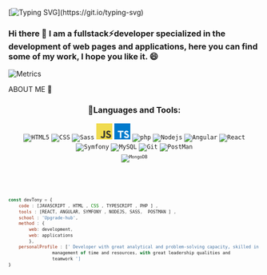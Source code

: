 [![Typing SVG](https://readme-typing-svg.demolab.com?font=Wallpoet&duration=3000&pause=1000&color=18F742&center=true&vCenter=true&width=435&lines=HI+THERE!++;Welcome+to+my+personal+profile;I+hope+you+enjoy+it!)](https://git.io/typing-svg)

### Hi there 👋 I am a fullstack⚡developer specialized in the development of web pages and applications, here you can find some of my work, I hope you like it. 😄
![Metrics](https://metrics.lecoq.io/TonyDev92?template=classic&languages=1&isocalendar=1&base=header%2C%20activity%2C%20community%2C%20repositories%2C%20metadata&base.indepth=false&base.hireable=false&base.skip=false&isocalendar=false&isocalendar.duration=half-year&languages=false&languages.limit=8&languages.threshold=0%25&languages.other=false&languages.colors=github&languages.sections=most-used&languages.indepth=false&languages.analysis.timeout=15&languages.analysis.timeout.repositories=7.5&languages.categories=markup%2C%20programming&languages.recent.categories=markup%2C%20programming&languages.recent.load=300&languages.recent.days=14&config.timezone=Europe%2FMadrid&config.display=large)

ABOUT ME 🔭
<h3 align="center">🚀Languages and Tools:</h3>
<p align="center">
 <code><img height="32" src="https://www.vectorlogo.zone/logos/w3_html5/w3_html5-icon.svg" alt="HTML5"/></code>
<code><img height="32" src="https://www.vectorlogo.zone/logos/w3_css/w3_css-icon.svg" alt="CSS"/></code>
 <code><img height="32" src="https://upload.wikimedia.org/wikipedia/commons/thumb/9/96/Sass_Logo_Color.svg/1200px-Sass_Logo_Color.svg.png" alt="Sass"/></code>
<code><img height="32" src="https://raw.githubusercontent.com/github/explore/80688e429a7d4ef2fca1e82350fe8e3517d3494d/topics/javascript/javascript.png" alt="Javascript"/></code>
<code><img height="32" src="https://raw.githubusercontent.com/github/explore/80688e429a7d4ef2fca1e82350fe8e3517d3494d/topics/typescript/typescript.png" alt="Typescript"/></code>
  <code><img height="32" src="https://www.vectorlogo.zone/logos/php/php-ar21.svg" alt="php"></code>
<code><img height="32" src="https://www.vectorlogo.zone/logos/nodejs/nodejs-icon.svg" alt="Nodejs"/></code>
<code><img height="32" src="https://www.vectorlogo.zone/logos/angular/angular-icon.svg" alt="Angular"/></code>
 <code><img height="32" src="https://www.vectorlogo.zone/logos/reactjs/reactjs-icon.svg" alt="React"/></code>
 <code><img height="32" src="https://www.vectorlogo.zone/logos/symfony/symfony-icon.svg" alt="Symfony"/></code>
<code><img height="32" src="https://www.vectorlogo.zone/logos/mysql/mysql-official.svg" alt="MySQL"/></code>
 <code><img height="32" src="https://www.vectorlogo.zone/logos/git-scm/git-scm-icon.svg" alt="Git"/></code>
 <code><img height="32" src="https://www.vectorlogo.zone/logos/getpostman/getpostman-icon.svg" alt="PostMan"/><code>
<code><img height="32" src="https://www.vectorlogo.zone/logos/mongodb/mongodb-icon.svg" alt="MongoDB"/></code>
</p>


```javascript

const devTony = {
    code : [JAVASCRIPT , HTML , CSS , TYPESCRIPT , PHP ] ,
    tools : [REACT, ANGULAR, SYMFONY , NODEJS, SASS,  POSTMAN ] ,
    school : 'Upgrade-hub',
    method : {
        web: development,
        web: applications
        },
    personalProfile : [' Developer with great analytical and problem-solving capacity, skilled in
                 management of time and resources, with great leadership qualities and
                 teamwork ']
}
